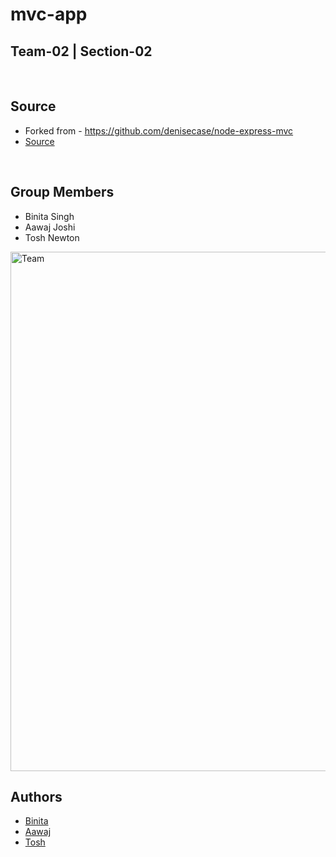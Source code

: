 # mvc-app

## Team-02 | Section-02

<br />

## Source

* Forked from - https://github.com/denisecase/node-express-mvc
* [Source](https://github.com/toshnewton/mvc-app)

<br />

## Group Members

- Binita Singh
- Aawaj Joshi
- Tosh Newton 

<img width="831" alt="Team" src="https://user-images.githubusercontent.com/31771293/68060798-ddbb9a00-fccf-11e9-8944-6cdc0f9d8f81.png">

<br />

## Authors

- [Binita](https://github.com/tanibi)
- [Aawaj](https://github.com/aawajjoshi)
- [Tosh](https://github.com/toshnewton)




